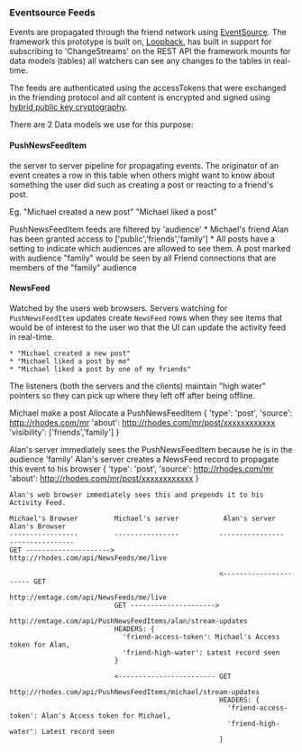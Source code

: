 ### Eventsource Feeds

Events are propagated through the friend network using [EventSource](https://www.w3schools.com/html/html5_serversentevents.asp). The framework this prototype is built on, [Loopback](https://loopback.io/doc/en/lb3/Realtime-server-sent-events.html), has built in support for subscribing to 'ChangeStreams' on the REST API the framework mounts for data models (tables) all watchers can see any changes to the tables in real-time.

The feeds are authenticated using the accessTokens that were exchanged in the friending protocol and all content is encrypted and signed using [hybrid public key cryptography](https://en.wikipedia.org/wiki/Hybrid_cryptosystem).

There are 2 Data models we use for this purpose:

#### PushNewsFeedItem
the server to server pipeline for propagating events. The originator of an event creates a row in this table when others might want to know about something the user did such as creating a post or reacting to a friend's post.

Eg.
	"Michael created a new post"
	"Michael liked a post"

PushNewsFeedItem feeds are filtered by 'audience'
	* Michael's friend Alan has been granted access to ['public','friends','family']
	* All posts have a setting to indicate which audiences are allowed to see them. A post marked with audience "family" would be seen by all Friend connections that are members of the "family" audience

#### NewsFeed
Watched by the users web browsers. Servers watching for `PushNewsFeedItem` updates create `NewsFeed` rows when they see items that would be of interest to the user wo that the UI can update the activity feed in real-time.

	* "Michael created a new post"
	* "Michael liked a post by me"
	* "Michael liked a post by one of my friends"

The listeners (both the servers and the clients) maintain "high water" pointers so they can pick up where they left off after being offline.

Michael make a post
	Allocate a PushNewsFeedItem
	{
		'type': 'post',
		'source': http://rhodes.com/mr
		'about': http://rhodes.com/mr/post/xxxxxxxxxxxx
		'visibility': ['friends','family']
	}

Alan's server immediately sees the PushNewsFeedItem because he is in the audience 'family'
	Alan's server creates a NewsFeed record to propagate this event to his browser
	{
		'type': 'post',
		'source': http://rhodes.com/mr
		'about': http://rhodes.com/mr/post/xxxxxxxxxxxx
	}

	Alan's web browser immediately sees this and prepends it to his Activity Feed.

```
Michael's Browser         Michael's server           Alan's server            Alan's Browser
-----------------         ----------------          ----------------         ----------------
GET --------------------->
http://rhodes.com/api/NewsFeeds/me/live

                                                    <---------------------- GET
                                                                            http://emtage.com/api/NewsFeeds/me/live
                          GET --------------------->
                          http://emtage.com/api/PushNewsFeedItems/alan/stream-updates
                          HEADERS: {
                            'friend-access-token': Michael's Access token for Alan,
                            'friend-high-water': Latest record seen
                          }

                          <------------------------ GET
                                                    http://rhodes.com/api/PushNewsFeedItems/michael/stream-updates
                                                    HEADERS: {
                                                      'friend-access-token': Alan's Access token for Michael,
                                                      'friend-high-water': Latest record seen
                                                    }
```
